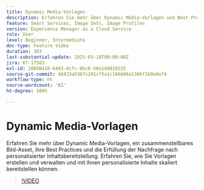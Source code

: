 ```yaml
---
title: Dynamic Media-Vorlagen
description: Erfahren Sie mehr über Dynamic Media-Vorlagen und Best Practices zur Optimierung der Medienverwaltung und der Inhaltsbereitstellung für eine bessere Leistung.
feature: Smart Services, Image Sets, Image Profiles
version: Experience Manager as a Cloud Service
role: User
level: Beginner, Intermediate
doc-type: Feature Video
duration: 383
last-substantial-update: 2025-03-18T00:00:00Z
jira: KT-17563
exl-id: 28098410-64d3-4cfc-8bc6-56e1d4016525
source-git-commit: 48433a5367c281cf5a1c106b08a1306f1b0e8ef4
workflow-type: ht
source-wordcount: '61'
ht-degree: 100%

---
```


# Dynamic Media-Vorlagen

Erfahren Sie mehr über Dynamic Media-Vorlagen, ein zusammenstellbares Bild-Asset, ihre Best Practices und die Erfüllung der Nachfrage nach personalisierter Inhaltsbereitstellung. Erfahren Sie, wie Sie Vorlagen erstellen und verwalten und mit ihnen personalisierte Inhalte skaliert bereitstellen können.

>[!VIDEO](https://video.tv.adobe.com/v/3451727/?learn=on&enablevpops)
